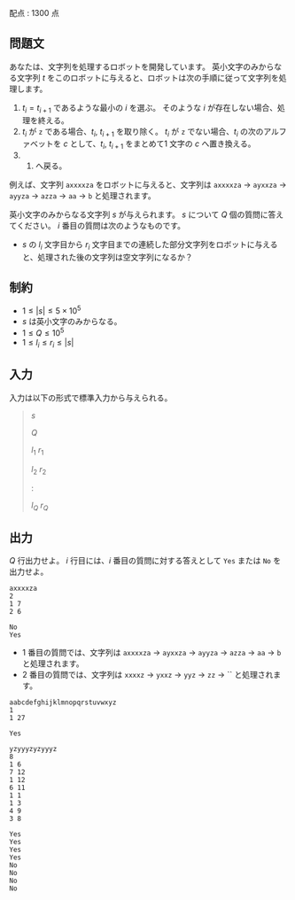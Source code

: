 配点 : $1300$ 点

## 問題文

あなたは、文字列を処理するロボットを開発しています。
英小文字のみからなる文字列 $t$ をこのロボットに与えると、ロボットは次の手順に従って文字列を処理します。

1. $t_i = t_{i + 1}$ であるような最小の $i$ を選ぶ。 そのような $i$ が存在しない場合、処理を終える。
2. $t_i$ が `z` である場合、$t_i$, $t_{i + 1}$ を取り除く。 $t_i$ が `z` でない場合、$t_i$ の次のアルファベットを $c$ として、$t_i$, $t_{i + 1}$ をまとめて$1$ 文字の $c$ へ置き換える。
3. 1. へ戻る。

例えば、文字列 `axxxxza` をロボットに与えると、文字列は `axxxxza` → `ayxxza` → `ayyza` → `azza` → `aa` → `b` と処理されます。

英小文字のみからなる文字列 $s$ が与えられます。
$s$ について $Q$ 個の質問に答えてください。
$i$ 番目の質問は次のようなものです。

- $s$ の $l_i$ 文字目から $r_i$ 文字目までの連続した部分文字列をロボットに与えると、処理された後の文字列は空文字列になるか？

## 制約

- $1 \leq |s| \leq 5 \times 10^5$
- $s$ は英小文字のみからなる。
- $1 \leq Q \leq 10^5$
- $1 \leq l_i \leq r_i \leq |s|$

## 入力

入力は以下の形式で標準入力から与えられる。

> $s$
> 
> $Q$
> 
> $l_1$ $r_1$
> 
> $l_2$ $r_2$
> 
> $:$
> 
> $l_Q$ $r_Q$

## 出力

$Q$ 行出力せよ。
$i$ 行目には、$i$ 番目の質問に対する答えとして `Yes` または `No` を出力せよ。

```input1
axxxxza
2
1 7
2 6
```

```output1
No
Yes
```

- $1$ 番目の質問では、文字列は `axxxxza` → `ayxxza` → `ayyza` → `azza` → `aa` → `b` と処理されます。
- $2$ 番目の質問では、文字列は `xxxxz` → `yxxz` → `yyz` → `zz` → `` と処理されます。

```input2
aabcdefghijklmnopqrstuvwxyz
1
1 27
```

```output2
Yes
```

```input3
yzyyyzyzyyyz
8
1 6
7 12
1 12
6 11
1 1
1 3
4 9
3 8
```

```output3
Yes
Yes
Yes
Yes
No
No
No
No
```